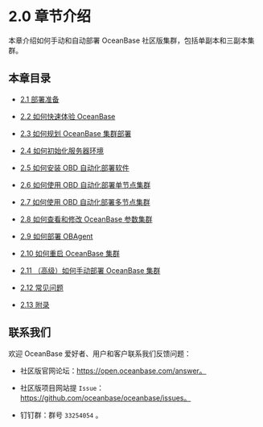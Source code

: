 2.0 章节介绍 
=============================



本章介绍如何手动和自动部署 OceanBase 社区版集群，包括单副本和三副本集群。

本章目录 
----------------------

* [2.1 部署准备](/zh-CN/2.chapter-2-how-to-deploy-oceanbase-community-edition/2.2-1-deployment-preparation.md)

  

* [2.2 如何快速体验 OceanBase](/zh-CN/2.chapter-2-how-to-deploy-oceanbase-community-edition/3.2-2-how-to-quickly-experience-oceanbase.md)

  

* [2.3 如何规划 OceanBase 集群部署](/zh-CN/2.chapter-2-how-to-deploy-oceanbase-community-edition/4.2-3-how-to-plan-the-oceanbase-cluster-deployment.md)

  

* [2.4 如何初始化服务器环境](/zh-CN/2.chapter-2-how-to-deploy-oceanbase-community-edition/5.2-4-how-to-initialize-the-server-environment.md)

  

* [2.5 如何安装 OBD 自动化部署软件](/zh-CN/2.chapter-2-how-to-deploy-oceanbase-community-edition/6.2-5-how-to-install-obd-automated-deployment-software.md)

  

* [2.6 如何使用 OBD 自动化部署单节点集群](/zh-CN/2.chapter-2-how-to-deploy-oceanbase-community-edition/7.2-6-how-to-automatically-deploy-a-single-node-cluster-using-obd.md)

  

* [2.7 如何使用 OBD 自动化部署多节点集群](/zh-CN/2.chapter-2-how-to-deploy-oceanbase-community-edition/8.2-7-how-to-use-obd-to-deploy-a-multi-node-cluster.md)

  

* [2.8 如何查看和修改 OceanBase 参数集群](/zh-CN/2.chapter-2-how-to-deploy-oceanbase-community-edition/9.2-8-how-to-view-and-modify-the-parameter-cluster-of.md)

  

* [2.9 如何部署 OBAgent](/zh-CN/2.chapter-2-how-to-deploy-oceanbase-community-edition/10.2-9-how-to-deploy-obagent.md)

  

* [2.10 如何重启 OceanBase 集群](/zh-CN/2.chapter-2-how-to-deploy-oceanbase-community-edition/11.2-10-how-to-restart-an-oceanbase-cluster.md)

  

* [2.11 （高级）如何手动部署 OceanBase 集群](/zh-CN/2.chapter-2-how-to-deploy-oceanbase-community-edition/12.2-11-advanced-how-to-manually-deploy-an-oceanbase-cluster.md)

  

* [2.12 常见问题](/zh-CN/2.chapter-2-how-to-deploy-oceanbase-community-edition/13.2-12-common-issues.md)

  

* [2.13 附录](/zh-CN/2.chapter-2-how-to-deploy-oceanbase-community-edition/14.2-13-appendix.md)

 

联系我们 
------------------------

欢迎 OceanBase 爱好者、用户和客户联系我们反馈问题：

* 社区版官网论坛：https://open.oceanbase.com/answer。

  

* 社区版项目网站提 `Issue`：https://github.com/oceanbase/oceanbase/issues。

  

* 钉钉群：群号 `33254054` 。

  



